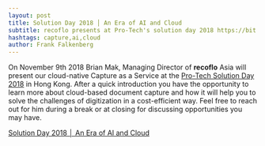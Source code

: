 ```yaml
---
layout: post
title: Solution Day 2018 │ An Era of AI and Cloud
subtitle: recoflo presents at Pro-Tech's solution day 2018 https://bit.ly/2zMVKfp
hashtags: capture,ai,cloud
author: Frank Falkenberg
---
```

On November 9th 2018 Brian Mak, Managing Director of **recoflo** Asia will present our cloud-native Capture as a Service at the [Pro-Tech Solution Day 2018](https://www.ptt-asia.com/solution-day-2018/) in Hong Kong. After a quick introduction you have the opportunity to learn more about cloud-based document capture and how it will help you to solve the challenges of digitization in a cost-efficient way.
Feel free to reach out for him during a break or at closing for discussing opportunities you may have.

[Solution Day 2018 │ An Era of AI and Cloud](https://www.ptt-asia.com/solution-day-2018/)